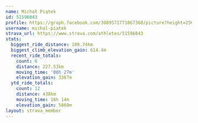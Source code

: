 ```yaml
---
name: Michał Piątek
id: 51596843
profile: https://graph.facebook.com/3089571771067360/picture?height=256&width=256
username: michal-piatek
strava_url: https://www.strava.com/athletes/51596843
stats:
  biggest_ride_distance: 109.74km
  biggest_climb_elevation_gain: 614.4m
  recent_ride_totals:
    count: 6
    distance: 227.53km
    moving_time: '08h 27m'
    elevation_gain: 3367m
  ytd_ride_totals:
    count: 12
    distance: 438km
    moving_time: 16h 14m
    elevation_gain: 5860m
layout: strava_member
--- 
```

